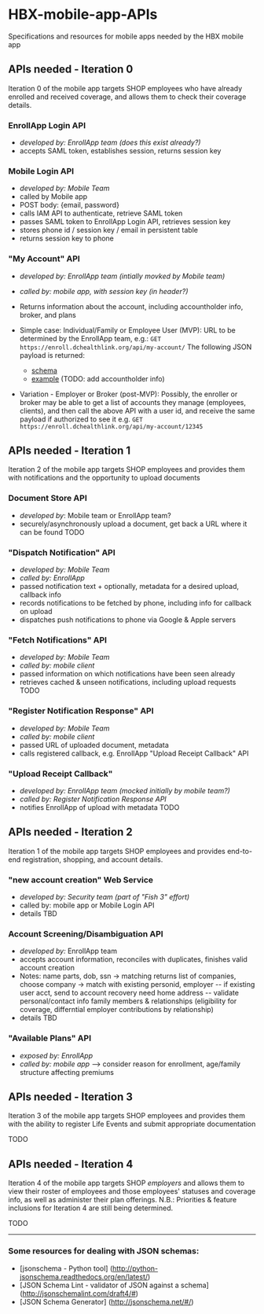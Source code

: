 # HBX-mobile-app-APIs
Specifications and resources for mobile apps needed by the HBX mobile app

## APIs needed - Iteration 0

Iteration 0 of the mobile app targets SHOP employees who have already enrolled and received coverage, and allows them to check their coverage details.

### EnrollApp Login API
* _developed by: EnrollApp team (does this exist already?)_
* accepts SAML token, establishes session, returns session key

### Mobile Login API
* _developed by: Mobile Team_
* called by Mobile app
* POST body: {email, password}
* calls IAM API to authenticate, retrieve SAML token
* passes SAML token to EnrollApp Login API, retrieves session key
* stores phone id / session key / email in persistent table
* returns session key to phone

### "My Account" API 
 * _developed by: EnrollApp team (intially movked by Mobile team)_
 * _called by: mobile app, with session key (in header?)_ 
 * Returns information about the account, including accountholder info, broker, and plans
 
 * Simple case: Individual/Family or Employee User (MVP):
   URL to be determined by the EnrollApp team, e.g.: 
     `GET https://enroll.dchealthlink.org/api/my-account/`
     The following JSON payload is returned:
     * [schema](enroll/my-account/response/schema.json)
     * [example](enroll/my-account/response/example.json)
     (TODO: add accountholder info)

  * Variation - Employer or Broker (post-MVP):
     Possibly, the enroller or broker may be able to get a list of accounts they manage (employees, clients), and then
     call the above API with a user id, and receive the same payload if authorized to see it
     e.g. `GET https://enroll.dchealthlink.org/api/my-account/12345`

## APIs needed - Iteration 1

Iteration 2 of the mobile app targets SHOP employees and provides them with notifications and the opportunity to upload documents


### Document Store API
* _developed by_: Mobile team or EnrollApp team?
* securely/asynchronously upload a document, get back a URL where it can be found
TODO 

### "Dispatch Notification" API
 * _developed by: Mobile Team_
 * _called by: EnrollApp_
 * passed notification text + optionally, metadata for a desired upload, callback info
 * records notifications to be fetched by phone, including info for callback on upload
 * dispatches push notifications to phone via Google & Apple servers

### "Fetch Notifications" API
 * _developed by: Mobile Team_
 * _called by: mobile client_
 * passed information on which notifications have been seen already
 * retrieves cached & unseen notifications, including upload requests
TODO

### "Register Notification Response" API
 * _developed by: Mobile Team_
 * _called by: mobile client_
 * passed URL of uploaded document, metadata
 * calls registered callback, e.g. EnrollApp "Upload Receipt Callback" API
 
### "Upload Receipt Callback"
 * _developed by: EnrollApp team (mocked initially by mobile team?)_
 * _called by: Register Notification Response API_
 * notifies EnrollApp of upload with metadata
TODO

## APIs needed - Iteration 2

Iteration 1 of the mobile app targets SHOP employees and provides end-to-end registration, shopping, and account details.

### "new account creation" Web Service 
* _developed by: Security team (part of "Fish 3" effort)_
* called by: mobile app or Mobile Login API
* details TBD

### Account Screening/Disambiguation API
* _developed by:_ EnrollApp team 
* accepts account information, reconciles with duplicates, finishes valid account creation
* Notes: 
    name parts, dob, ssn -> matching returns list of companies, choose company -> match with existing personid, employer
    -- if existing user acct, send to account recovery
    need home address -- validate personal/contact info
    family members & relationships (eligibility for coverage, differntial employer contributions by relationship)
* details TBD

### "Available Plans" API 
 * *exposed by: EnrollApp*
 * *called by: mobile app*
--> consider reason for enrollment, age/family structure affecting premiums

## APIs needed - Iteration 3

Iteration 3 of the mobile app targets SHOP employees and provides them with the ability to register Life Events and submit appropriate documentation

TODO 

## APIs needed - Iteration 4

Iteration 4 of the mobile app targets SHOP _employers_ and allows them to view their roster of employees and those employees' statuses and coverage info, as well as administer their plan offerings. N.B.: Priorities & feature inclusions for Iteration 4 are still being determined.

TODO

******

### Some resources for dealing with JSON schemas:
* [jsonschema - Python tool] (http://python-jsonschema.readthedocs.org/en/latest/)
* [JSON Schema Lint - validator of JSON against a schema] (http://jsonschemalint.com/draft4/#)
* [JSON Schema Generator] (http://jsonschema.net/#/)
